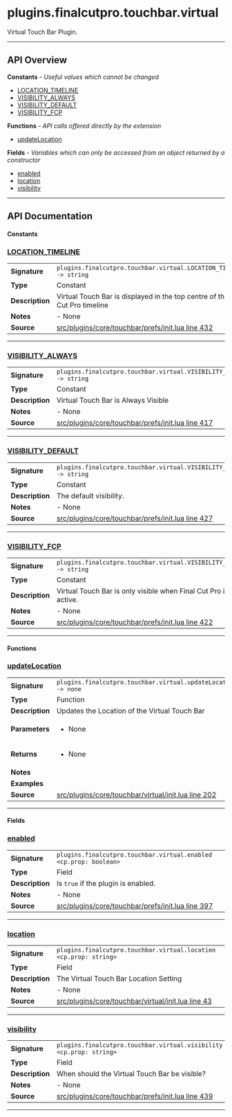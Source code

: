 # plugins.finalcutpro.touchbar.virtual

Virtual Touch Bar Plugin.

---

## API Overview
**Constants** - _Useful values which cannot be changed_
 * [LOCATION_TIMELINE](#location_timeline)
 * [VISIBILITY_ALWAYS](#visibility_always)
 * [VISIBILITY_DEFAULT](#visibility_default)
 * [VISIBILITY_FCP](#visibility_fcp)

**Functions** - _API calls offered directly by the extension_
 * [updateLocation](#updatelocation)

**Fields** - _Variables which can only be accessed from an object returned by a constructor_
 * [enabled](#enabled)
 * [location](#location)
 * [visibility](#visibility)


---

## API Documentation

#### Constants


### [LOCATION_TIMELINE](#location_timeline)

|                                             |                                                                                     |
| --------------------------------------------|-------------------------------------------------------------------------------------|
| **Signature**                               | `plugins.finalcutpro.touchbar.virtual.LOCATION_TIMELINE -> string`                                                                    |
| **Type**                                    | Constant                                                                     |
| **Description**                             | Virtual Touch Bar is displayed in the top centre of the Final Cut Pro timeline                                                                     |
| **Notes**                                   | - None |
| **Source**                                  | [src/plugins/core/touchbar/prefs/init.lua line 432](https://github.com/CommandPost/CommandPost/blob/develop/src/plugins/core/touchbar/prefs/init.lua#L432) |

---


### [VISIBILITY_ALWAYS](#visibility_always)

|                                             |                                                                                     |
| --------------------------------------------|-------------------------------------------------------------------------------------|
| **Signature**                               | `plugins.finalcutpro.touchbar.virtual.VISIBILITY_ALWAYS -> string`                                                                    |
| **Type**                                    | Constant                                                                     |
| **Description**                             | Virtual Touch Bar is Always Visible                                                                     |
| **Notes**                                   | - None |
| **Source**                                  | [src/plugins/core/touchbar/prefs/init.lua line 417](https://github.com/CommandPost/CommandPost/blob/develop/src/plugins/core/touchbar/prefs/init.lua#L417) |

---


### [VISIBILITY_DEFAULT](#visibility_default)

|                                             |                                                                                     |
| --------------------------------------------|-------------------------------------------------------------------------------------|
| **Signature**                               | `plugins.finalcutpro.touchbar.virtual.VISIBILITY_DEFAULT -> string`                                                                    |
| **Type**                                    | Constant                                                                     |
| **Description**                             | The default visibility.                                                                     |
| **Notes**                                   | - None |
| **Source**                                  | [src/plugins/core/touchbar/prefs/init.lua line 427](https://github.com/CommandPost/CommandPost/blob/develop/src/plugins/core/touchbar/prefs/init.lua#L427) |

---


### [VISIBILITY_FCP](#visibility_fcp)

|                                             |                                                                                     |
| --------------------------------------------|-------------------------------------------------------------------------------------|
| **Signature**                               | `plugins.finalcutpro.touchbar.virtual.VISIBILITY_FCP -> string`                                                                    |
| **Type**                                    | Constant                                                                     |
| **Description**                             | Virtual Touch Bar is only visible when Final Cut Pro is active.                                                                     |
| **Notes**                                   | - None |
| **Source**                                  | [src/plugins/core/touchbar/prefs/init.lua line 422](https://github.com/CommandPost/CommandPost/blob/develop/src/plugins/core/touchbar/prefs/init.lua#L422) |

---

#### Functions


### [updateLocation](#updatelocation)

|                                             |                                                                                     |
| --------------------------------------------|-------------------------------------------------------------------------------------|
| **Signature**                               | `plugins.finalcutpro.touchbar.virtual.updateLocation() -> none`                                                                    |
| **Type**                                    | Function                                                                     |
| **Description**                             | Updates the Location of the Virtual Touch Bar                                                                     |
| **Parameters**                              | <ul><li>None</li></ul> |
| **Returns**                                 | <ul><li>None</li></ul>          |
| **Notes**                                   | <ul></ul> |
| **Examples**                                | <ul></ul> |
| **Source**                                  | [src/plugins/core/touchbar/virtual/init.lua line 202](https://github.com/CommandPost/CommandPost/blob/develop/src/plugins/core/touchbar/virtual/init.lua#L202) |

---

#### Fields


### [enabled](#enabled)

|                                             |                                                                                     |
| --------------------------------------------|-------------------------------------------------------------------------------------|
| **Signature**                               | `plugins.finalcutpro.touchbar.virtual.enabled <cp.prop: boolean>`                                                                    |
| **Type**                                    | Field                                                                     |
| **Description**                             | Is `true` if the plugin is enabled.                                                                     |
| **Notes**                                   | - None |
| **Source**                                  | [src/plugins/core/touchbar/prefs/init.lua line 397](https://github.com/CommandPost/CommandPost/blob/develop/src/plugins/core/touchbar/prefs/init.lua#L397) |

---


### [location](#location)

|                                             |                                                                                     |
| --------------------------------------------|-------------------------------------------------------------------------------------|
| **Signature**                               | `plugins.finalcutpro.touchbar.virtual.location <cp.prop: string>`                                                                    |
| **Type**                                    | Field                                                                     |
| **Description**                             | The Virtual Touch Bar Location Setting                                                                     |
| **Notes**                                   | - None |
| **Source**                                  | [src/plugins/core/touchbar/virtual/init.lua line 43](https://github.com/CommandPost/CommandPost/blob/develop/src/plugins/core/touchbar/virtual/init.lua#L43) |

---


### [visibility](#visibility)

|                                             |                                                                                     |
| --------------------------------------------|-------------------------------------------------------------------------------------|
| **Signature**                               | `plugins.finalcutpro.touchbar.virtual.visibility <cp.prop: string>`                                                                    |
| **Type**                                    | Field                                                                     |
| **Description**                             | When should the Virtual Touch Bar be visible?                                                                     |
| **Notes**                                   | - None |
| **Source**                                  | [src/plugins/core/touchbar/prefs/init.lua line 439](https://github.com/CommandPost/CommandPost/blob/develop/src/plugins/core/touchbar/prefs/init.lua#L439) |

---

